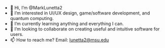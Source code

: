 - 👋 Hi, I’m @MarkLunetta2
- 👀 I’m interested in UI/UX design, game/software development, and quantum computing.
- 🌱 I’m currently learning anything and everything I can.
- 👥 I’m looking to collaborate on creating useful and intuitive software for users.
- 📫 How to reach me? Email: lunetta2@msu.edu

<!---
MarkLunetta2/MarkLunetta2 is a ✨ special ✨ repository because its `README.md` (this file) appears on your GitHub profile.
You can click the Preview link to take a look at your changes.
--->
